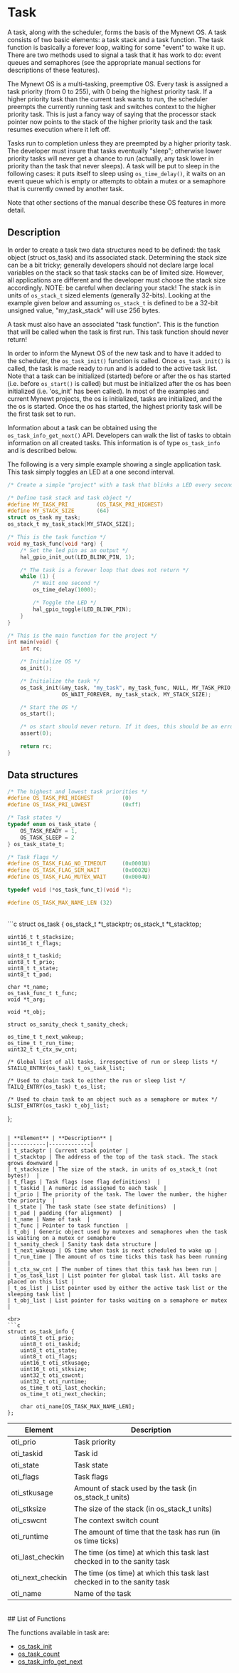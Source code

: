 # Task

A task, along with the scheduler, forms the basis of the Mynewt OS. A task 
consists of two basic elements: a task stack and a task function. The task 
function is basically a forever loop, waiting for some "event" to wake it up. 
There are two methods used to signal a task that it has work to do: event queues 
and semaphores (see the appropriate manual sections for descriptions of these 
features).
 
The Mynewt OS is a multi-tasking, preemptive OS. Every task is assigned a task 
priority (from 0 to 255), with 0 being the highest priority task. If a higher 
priority task than the current task wants to run, the scheduler preempts the 
currently running task and switches context to the higher priority task. This is 
just a fancy way of saying that the processor stack pointer now points to the 
stack of the higher priority task and the task resumes execution where it left 
off.

Tasks run to completion unless they are preempted by a higher priority task. The 
developer must insure that tasks eventually "sleep"; otherwise lower priority 
tasks will never get a chance to run (actually, any task lower in priority than 
the task that never sleeps). A task will be put to sleep in the following cases: 
it puts itself to sleep using `os_time_delay()`, it waits on an event queue 
which is empty or attempts to obtain a mutex or a semaphore that is currently 
owned by another task.
 
Note that other sections of the manual describe these OS features in more 
detail.

## Description

In order to create a task two data structures need to be defined: the task 
object (struct os_task) and its associated stack. Determining the stack size can 
be a bit tricky; generally developers should not declare large local variables 
on the stack so that task stacks can be of limited size. However, all 
applications are different and the developer must choose the stack size 
accordingly. NOTE: be careful when declaring your stack! The stack is in units 
of `os_stack_t` sized elements (generally 32-bits). Looking at the example given 
below and assuming `os_stack_t` is defined to be a 32-bit unsigned value, 
"my_task_stack" will use 256 bytes. 
 
A task must also have an associated "task function". This is the function that 
will be called when the task is first run. This task function should never 
return!
 
In order to inform the Mynewt OS of the new task and to have it added to the 
scheduler, the `os_task_init()` function is called. Once `os_task_init()` is 
called, the task is made ready to run and is added to the active task list. Note 
that a task can be initialized (started) before or after the os has started 
(i.e. before `os_start()` is called) but must be initialized after the os has 
been initialized (i.e. 'os_init' has been called). In most of the examples and 
current Mynewt projects, the os is initialized, tasks are initialized, and the 
the os is started. Once the os has started, the highest priority task will be 
the first task set to run.
 
Information about a task can be obtained using the `os_task_info_get_next()` 
API. Developers can walk the list of tasks to obtain information on all created 
tasks. This information is of type `os_task_info` and is described below.

The following is a very simple example showing a single application task. This 
task simply toggles an LED at a one second interval.
 
```c 
/* Create a simple "project" with a task that blinks a LED every second */

/* Define task stack and task object */
#define MY_TASK_PRI         (OS_TASK_PRI_HIGHEST) 
#define MY_STACK_SIZE       (64) 
struct os_task my_task; 
os_stack_t my_task_stack[MY_STACK_SIZE]; 

/* This is the task function */
void my_task_func(void *arg) {
    /* Set the led pin as an output */
    hal_gpio_init_out(LED_BLINK_PIN, 1);

    /* The task is a forever loop that does not return */
    while (1) {
        /* Wait one second */ 
        os_time_delay(1000);

        /* Toggle the LED */ 
        hal_gpio_toggle(LED_BLINK_PIN);
    }
}

/* This is the main function for the project */
int main(void) {
    int rc;

    /* Initialize OS */
    os_init();

    /* Initialize the task */
    os_task_init(&my_task, "my_task", my_task_func, NULL, MY_TASK_PRIO, 
                 OS_WAIT_FOREVER, my_task_stack, MY_STACK_SIZE);

    /* Start the OS */
    os_start();

    /* os start should never return. If it does, this should be an error */
    assert(0);

    return rc;
}
``` 

## Data structures

```c
/* The highest and lowest task priorities */
#define OS_TASK_PRI_HIGHEST         (0)
#define OS_TASK_PRI_LOWEST          (0xff)

/* Task states */
typedef enum os_task_state {
    OS_TASK_READY = 1, 
    OS_TASK_SLEEP = 2
} os_task_state_t;

/* Task flags */
#define OS_TASK_FLAG_NO_TIMEOUT     (0x0001U)
#define OS_TASK_FLAG_SEM_WAIT       (0x0002U)
#define OS_TASK_FLAG_MUTEX_WAIT     (0x0004U)

typedef void (*os_task_func_t)(void *);

#define OS_TASK_MAX_NAME_LEN (32)
```
<br>
```c
struct os_task {
    os_stack_t *t_stackptr;
    os_stack_t *t_stacktop;

    uint16_t t_stacksize;
    uint16_t t_flags;

    uint8_t t_taskid;
    uint8_t t_prio;
    uint8_t t_state;
    uint8_t t_pad;

    char *t_name;
    os_task_func_t t_func;
    void *t_arg;

    void *t_obj;

    struct os_sanity_check t_sanity_check; 

    os_time_t t_next_wakeup;
    os_time_t t_run_time;
    uint32_t t_ctx_sw_cnt;

    /* Global list of all tasks, irrespective of run or sleep lists */
    STAILQ_ENTRY(os_task) t_os_task_list;

    /* Used to chain task to either the run or sleep list */ 
    TAILQ_ENTRY(os_task) t_os_list;

    /* Used to chain task to an object such as a semaphore or mutex */
    SLIST_ENTRY(os_task) t_obj_list;
};
```

| **Element** | **Description** |
|-----------|-------------|
| t_stackptr | Current stack pointer |
| t_stacktop | The address of the top of the task stack. The stack grows downward |
| t_stacksize | The size of the stack, in units of os_stack_t (not bytes!)  |
| t_flags | Task flags (see flag definitions)  |
| t_taskid | A numeric id assigned to each task  |
| t_prio | The priority of the task. The lower the number, the higher the priority  |
| t_state | The task state (see state definitions)  |
| t_pad | padding (for alignment)  |
| t_name | Name of task  |
| t_func | Pointer to task function  |
| t_obj | Generic object used by mutexes and semaphores when the task is waiting on a mutex or semaphore
| t_sanity_check | Sanity task data structure |
| t_next_wakeup | OS time when task is next scheduled to wake up |
| t_run_time | The amount of os time ticks this task has been running |
| t_ctx_sw_cnt | The number of times that this task has been run |
| t_os_task_list | List pointer for global task list. All tasks are placed on this list |
| t_os_list | List pointer used by either the active task list or the sleeping task list | 
| t_obj_list | List pointer for tasks waiting on a semaphore or mutex |

<br>
```c
struct os_task_info {
    uint8_t oti_prio;
    uint8_t oti_taskid;
    uint8_t oti_state;
    uint8_t oti_flags;
    uint16_t oti_stkusage;
    uint16_t oti_stksize;
    uint32_t oti_cswcnt;
    uint32_t oti_runtime;
    os_time_t oti_last_checkin;
    os_time_t oti_next_checkin;

    char oti_name[OS_TASK_MAX_NAME_LEN];
};
```

| **Element** | **Description** |
|-----------|-------------|
| oti_prio | Task priority |
| oti_taskid | Task id |
| oti_state | Task state |
| oti_flags | Task flags |
| oti_stkusage | Amount of stack used by the task (in os_stack_t units) |
| oti_stksize | The size of the stack (in os_stack_t units) |
| oti_cswcnt | The context switch count |
| oti_runtime | The amount of time that the task has run (in os time ticks) |
| oti_last_checkin | The time (os time) at which this task last checked in to the sanity task |
| oti_next_checkin | The time (os time) at which this task last checked in to the sanity task |
| oti_name | Name of the task |

<br>
## List of Functions

The functions available in task are:

* [os_task_init](os_task_init.md)
* [os_task_count](os_task_count.md)
* [os_task_info_get_next](os_task_info_get_next.md)
